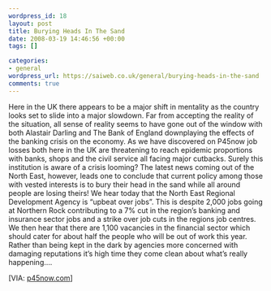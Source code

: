 ```yaml
--- 
wordpress_id: 18
layout: post
title: Burying Heads In The Sand
date: 2008-03-19 14:46:56 +00:00
tags: []

categories: 
- general
wordpress_url: https://saiweb.co.uk/general/burying-heads-in-the-sand
comments: true
---
```

Here in the UK there appears to be a major shift in mentality as the country looks set to slide into a major slowdown. Far from accepting the reality of the situation, all sense of reality seems to have gone out of the window with both Alastair Darling and The Bank of England downplaying the effects of the banking crisis on the economy.
As we have discovered on P45now job losses both here in the UK are threatening to reach epidemic proportions with banks, shops and the civil service all facing major cutbacks. Surely this institution is aware of a crisis looming?
The latest news coming out of the North East, however, leads one to conclude that current policy among those with vested interests is to bury their head in the sand while all around people are losing theirs!
We hear today that the North East Regional Development Agency is “upbeat over jobs”. This is despite 2,000 jobs going at Northern Rock contributing to a 7% cut in the region’s banking and insurance sector jobs and a strike over job cuts in the regions job centres. We then hear that there are 1,100 vacancies in the financial sector which should cater for about half the people who will be out of work this year.
Rather than being kept in the dark by agencies more concerned with damaging reputations it’s high time they come clean about what’s really happening….

[VIA: <a href="https://www.p45now.com" title="Where will the axe fall?">p45now.com</a>]

